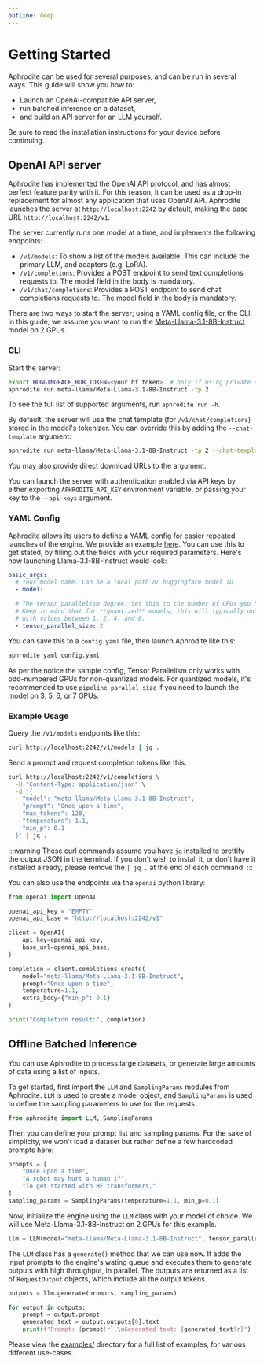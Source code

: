 ```yaml
---
outline: deep
---
```


# Getting Started

Aphrodite can be used for several purposes, and can be run in several ways. This guide will show you how to:

- Launch an OpenAI-compatible API server,
- run batched inference on a dataset,
- and build an API server for an LLM yourself.

Be sure to read the installation instructions for your device before continuing.

## OpenAI API server

Aphrodite has implemented the OpenAI API protocol, and has almost perfect feature parity with it. For this reason, it can be used as a drop-in replacement for almost any application that uses OpenAI API. Aphrodite launches the server at `http://localhost:2242` by default, making the base URL `http://localhost:2242/v1`.

The server currently runs one model at a time, and implements the following endpoints:

- `/v1/models`: To show a list of the models available. This can include the primary LLM, and adapters (e.g. LoRA).
- `/v1/completions`: Provides a POST endpoint to send text completions requests to. The model field in the body is mandatory.
- `/v1/chat/completions`: Provides a POST endpoint to send chat completions requests to. The model field in the body is mandatory.

There are two ways to start the server; using a YAML config file, or the CLI. In this guide, we assume you want to run the [Meta-Llama-3.1-8B-Instruct](https://huggingface.co/meta-llama/Meta-Llama-3.1-8B-Instruct) model on 2 GPUs. 

### CLI

Start the server:

```sh
export HUGGINGFACE_HUB_TOKEN=<your hf token>  # only if using private or gated repos
aphrodite run meta-llama/Meta-Llama-3.1-8B-Instruct -tp 2
```
To see the full list of supported arguments, run `aphrodite run -h`.

By default, the server will use the chat template (for `/v1/chat/completions`) stored in the model's tokenizer. You can override this by adding the `--chat-template` argument:

```sh
aphrodite run meta-llama/Meta-Llama-3.1-8B-Instruct -tp 2 --chat-template ./examples/chat_templates/chatml.jinja
```

You may also provide direct download URLs to the argument.

You can launch the server with authentication enabled via API keys by either exporting `APHRODITE_API_KEY` environment variable, or passing your key to the `--api-keys` argument.

### YAML Config

Aphrodite allows its users to define a YAML config for easier repeated launches of the engine. We provide an example [here](https://github.com/PygmalionAI/aphrodite-engine/tree/main/config.yaml). You can use this to get stated, by filling out the fields with your required parameters. Here's how launching Llama-3.1-8B-Instruct would look:

```yaml
basic_args:
  # Your model name. Can be a local path or huggingface model ID
  - model:

  # The tensor parallelism degree. Set this to the number of GPUs you have
  # Keep in mind that for **quantized** models, this will typically only work
  # with values between 1, 2, 4, and 8.
  - tensor_parallel_size: 2
```

You can save this to a `config.yaml` file, then launch Aphrodite like this:

```sh
aphrodite yaml config.yaml
```

As per the notice the sample config, Tensor Parallelism only works with odd-numbered GPUs for non-quantized models. For quantized models, it's recommended to use `pipeline_parallel_size` if you need to launch the model on 3, 5, 6, or 7 GPUs.

### Example Usage

Query the `/v1/models` endpoints like this:

```sh
curl http://localhost:2242/v1/models | jq .
```

Send a prompt and request completion tokens like this:

```sh
curl http://localhost:2242/v1/completions \
  -H "Content-Type: application/json" \
  -d '{
    "model": "meta-llama/Meta-Llama-3.1-8B-Instruct",
    "prompt": "Once upon a time",
    "max_tokens": 128,
    "temperature": 1.1,
    "min_p": 0.1
  }' | jq .
```

:::warning
These curl commands assume you have `jq` installed to prettify the output JSON in the terminal. If you don't wish to install it, or don't have it installed already, please remove the `| jq .` at the end of each command.
:::

You can also use the endpoints via the `openai` python library:

```py
from openai import OpenAI

openai_api_key = "EMPTY"
openai_api_base = "http://localhost:2242/v1"

client = OpenAI(
    api_key=openai_api_key,
    base_url=openai_api_base,
)

completion = client.completions.create(
    model="meta-llama/Meta-Llama-3.1-8B-Instruct",
    prompt="Once upon a time",
    temperature=1.1,
    extra_body={"min_p": 0.1}
)

print("Completion result:", completion)
```


## Offline Batched Inference

You can use Aphrodite to process large datasets, or generate large amounts of data using a list of inputs.

To get started, first import the `LLM` and `SamplingParams` modules from Aphrodite. `LLM` is used to create a model object, and `SamplingParams` is used to define the sampling parameters to use for the requests.

```py
from aphrodite import LLM, SamplingParams
```

Then you can define your prompt list and sampling params. For the sake of simplicity, we won't load a dataset but rather define a few hardcoded prompts here:

```py
prompts = [
    "Once upon a time",
    "A robot may hurt a human if",
    "To get started with HF transformers,"
]
sampling_params = SamplingParams(temperature=1.1, min_p=0.1)
```

Now, initialize the engine using the `LLM` class with your model of choice. We will use Meta-Llama-3.1-8B-Instruct on 2 GPUs for this example.

```py
llm = LLM(model="meta-llama/Meta-Llama-3.1-8B-Instruct", tensor_parallel_size=2)
```

The `LLM` class has a `generate()` method that we can use now. It adds the input prompts to the engine's wating queue and executes them to generate outputs with high throughput, in parallel. The outputs are returned as a list of `RequestOutput` objects, which include all the output tokens.

```py
outputs = llm.generate(prompts, sampling_params)

for output in outputs:
    prompt = output.prompt
    generated_text = output.outputs[0].text
    print(f"Prompt: {prompt!r},\nGenerated text: {generated_text!r}")
```


Please view the [examples/](https://github.com/PygmalionAI/aphrodite-engine/tree/main/examples) directory for a full list of examples, for various different use-cases.